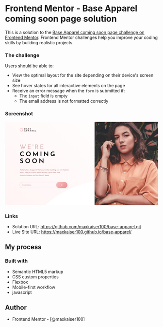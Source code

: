 # Frontend Mentor - Base Apparel coming soon page solution

This is a solution to the [Base Apparel coming soon page challenge on Frontend Mentor](https://www.frontendmentor.io/challenges/base-apparel-coming-soon-page-5d46b47f8db8a7063f9331a0). Frontend Mentor challenges help you improve your coding skills by building realistic projects. 



### The challenge

Users should be able to:

- View the optimal layout for the site depending on their device's screen size
- See hover states for all interactive elements on the page
- Receive an error message when the `form` is submitted if:
  - The `input` field is empty
  - The email address is not formatted correctly

### Screenshot

![](./images/cover.png)



### Links

- Solution URL: https://github.com/maxkaiser100/base-apparel.git
- Live Site URL: https://maxkaiser100.github.io/base-apparel/

## My process

### Built with

- Semantic HTML5 markup
- CSS custom properties
- Flexbox
- Mobile-first workflow
- javascript



## Author


- Frontend Mentor - [@maxkaiser100]

